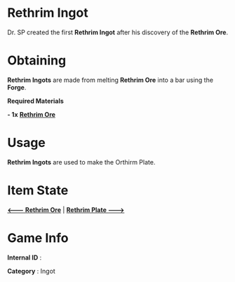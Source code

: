 # Rethrim Ingot

Dr. SP created the first **Rethrim Ingot** after his discovery of the **Rethrim Ore**.

# Obtaining

**Rethrim Ingots** are made from melting **Rethrim Ore** into a bar using the **Forge**.

**Required Materials**

**- 1x** [**Rethrim Ore**](https://github.com/AlphaMC0/Lone-Martian/blob/main/Ores/Rethrim%20Ore.md)

# Usage

**Rethrim Ingots** are used to make the Orthirm Plate.

# Item State

[**<--- Rethrim Ore**](https://github.com/AlphaMC0/Lone-Martian/blob/main/Ores/Rethrim%20Ore.md) | [**Rethrim Plate --->**](https://github.com/AlphaMC0/Lone-Martian/blob/main/Plates/Rethrim%20Plate.md)

# Game Info

**Internal ID** : 

**Category** : Ingot

